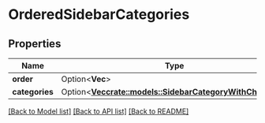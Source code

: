 # OrderedSidebarCategories

## Properties

Name | Type | Description | Notes
------------ | ------------- | ------------- | -------------
**order** | Option<**Vec<String>**> |  | [optional]
**categories** | Option<[**Vec<crate::models::SidebarCategoryWithChannels>**](SidebarCategoryWithChannels.md)> |  | [optional]

[[Back to Model list]](../README.md#documentation-for-models) [[Back to API list]](../README.md#documentation-for-api-endpoints) [[Back to README]](../README.md)


